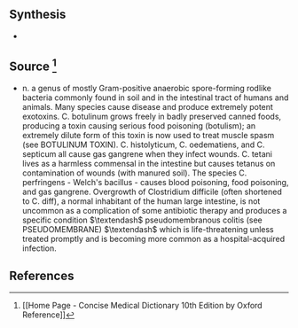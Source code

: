 ## Synthesis
- 
## Source [^1]
- n. a genus of mostly Gram-positive anaerobic spore-forming rodlike bacteria commonly found in soil and in the intestinal tract of humans and animals. Many species cause disease and produce extremely potent exotoxins. C. botulinum grows freely in badly preserved canned foods, producing a toxin causing serious food poisoning (botulism); an extremely dilute form of this toxin is now used to treat muscle spasm (see BOTULINUM TOXIN). C. histolyticum, C. oedematiens, and C. septicum all cause gas gangrene when they infect wounds. C. tetani lives as a harmless commensal in the intestine but causes tetanus on contamination of wounds (with manured soil). The species C. perfringens - Welch's bacillus - causes blood poisoning, food poisoning, and gas gangrene. Overgrowth of Clostridium difficile (often shortened to C. diff), a normal inhabitant of the human large intestine, is not uncommon as a complication of some antibiotic therapy and produces a specific condition $\textendash$ pseudomembranous colitis (see PSEUDOMEMBRANE) $\textendash$ which is life-threatening unless treated promptly and is becoming more common as a hospital-acquired infection.
## References

[^1]: [[Home Page - Concise Medical Dictionary 10th Edition by Oxford Reference]]